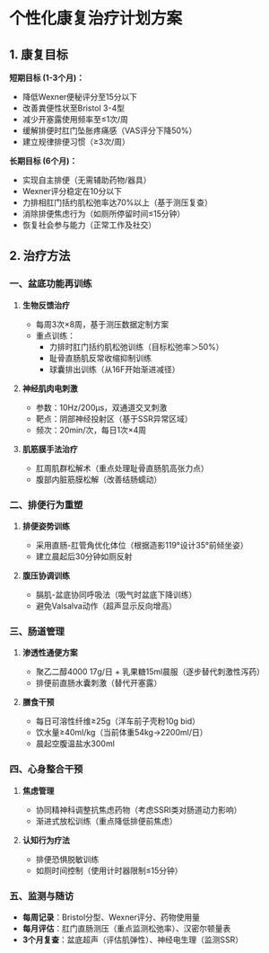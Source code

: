 # 个性化康复治疗计划方案

## 1. 康复目标
**短期目标 (1-3个月)：**
- 降低Wexner便秘评分至15分以下
- 改善粪便性状至Bristol 3-4型
- 减少开塞露使用频率至≤1次/周
- 缓解排便时肛门坠胀疼痛感（VAS评分下降50%）
- 建立规律排便习惯（≥3次/周）

**长期目标 (6个月)：**
- 实现自主排便（无需辅助药物/器具）
- Wexner评分稳定在10分以下
- 力排相肛门括约肌松弛率达70%以上（基于测压复查）
- 消除排便焦虑行为（如厕所停留时间≤15分钟）
- 恢复社会参与能力（正常工作及社交）

## 2. 治疗方法
### 一、盆底功能再训练
1. **生物反馈治疗**  
   - 每周3次×8周，基于测压数据定制方案  
   - 重点训练：  
     * 力排时肛门括约肌松弛训练（目标松弛率＞50%）  
     * 耻骨直肠肌反常收缩抑制训练  
     * 球囊排出训练（从16F开始渐进减径）  

2. **神经肌肉电刺激**  
   - 参数：10Hz/200μs，双通道交叉刺激  
   - 靶点：阴部神经投射区（基于SSR异常区域）  
   - 频次：20min/次，每日1次×4周  

3. **肌筋膜手法治疗**  
   - 肛周肌群松解术（重点处理耻骨直肠肌高张力点）  
   - 腹部内脏筋膜松解（改善结肠蠕动）  

### 二、排便行为重塑
1. **排便姿势训练**  
   - 采用直肠-肛管角优化体位（根据造影119°设计35°前倾坐姿）  
   - 建立晨起后30分钟如厕反射  

2. **腹压协调训练**  
   - 膈肌-盆底协同呼吸法（吸气时盆底下降训练）  
   - 避免Valsalva动作（超声显示反向增高）  

### 三、肠道管理
1. **渗透性通便方案**  
   - 聚乙二醇4000 17g/日 + 乳果糖15ml晨服（逐步替代刺激性泻药）  
   - 排便前直肠水囊刺激（替代开塞露）  

2. **膳食干预**  
   - 每日可溶性纤维≥25g（洋车前子壳粉10g bid）  
   - 饮水量≥40ml/kg（当前体重54kg→2200ml/日）  
   - 晨起空腹温盐水300ml  

### 四、心身整合干预
1. **焦虑管理**  
   - 协同精神科调整抗焦虑药物（考虑SSRI类对肠道动力影响）  
   - 渐进式放松训练（重点降低排便前焦虑）  

2. **认知行为疗法**  
   - 排便恐惧脱敏训练  
   - 如厕时间控制（使用计时器限制≤15分钟）  

### 五、监测与随访
- **每周记录**：Bristol分型、Wexner评分、药物使用量  
- **每月评估**：肛门直肠测压（重点监测松弛率）、汉密尔顿量表  
- **3个月复查**：盆底超声（评估肌弹性）、神经电生理（监测SSR）  
